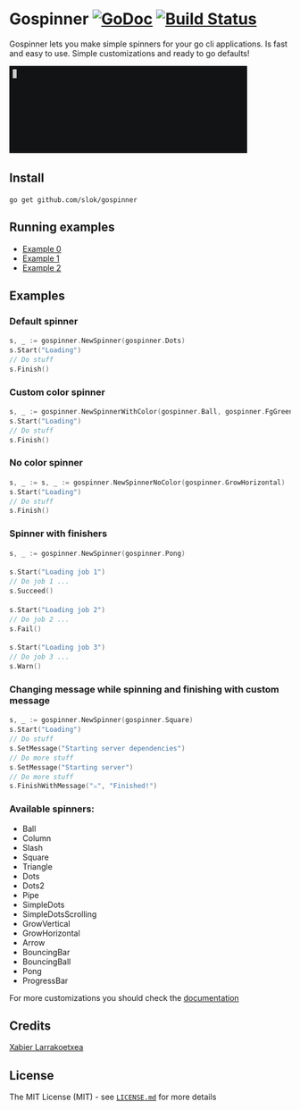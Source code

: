 
# Gospinner [![GoDoc](http://img.shields.io/badge/go-documentation-blue.svg?style=flat-square)](http://godoc.org/github.com/slok/gospinner)  [![Build Status](https://travis-ci.org/slok/gospinner.svg?branch=master)](https://travis-ci.org/slok/gospinner)


Gospinner lets you make simple spinners for your go cli applications. Is fast
and easy to use. Simple customizations and ready to go defaults!



![gospinner](gospinner.gif)


## Install

```
go get github.com/slok/gospinner
```

## Running examples

* [Example 0](https://asciinema.org/a/82944)
* [Example 1](https://asciinema.org/a/82946)
* [Example 2](https://asciinema.org/a/82963)

## Examples


### Default spinner

```go
s, _ := gospinner.NewSpinner(gospinner.Dots)
s.Start("Loading")
// Do stuff
s.Finish()
```

### Custom color spinner

```go
s, _ := gospinner.NewSpinnerWithColor(gospinner.Ball, gospinner.FgGreen)
s.Start("Loading")
// Do stuff
s.Finish()
```

### No color spinner

```go
s, _ := s, _ := gospinner.NewSpinnerNoColor(gospinner.GrowHorizontal)
s.Start("Loading")
// Do stuff
s.Finish()
```

### Spinner with finishers
```go
s, _ := gospinner.NewSpinner(gospinner.Pong)

s.Start("Loading job 1")
// Do job 1 ...
s.Succeed()

s.Start("Loading job 2")
// Do job 2 ...
s.Fail()

s.Start("Loading job 3")
// Do job 3 ...
s.Warn()
```

### Changing message while spinning and finishing with custom message
```go
s, _ := gospinner.NewSpinner(gospinner.Square)
s.Start("Loading")
// Do stuff
s.SetMessage("Starting server dependencies")
// Do more stuff
s.SetMessage("Starting server")
// Do more stuff
s.FinishWithMessage("⚔", "Finished!")
```

### Available spinners:

* Ball
* Column
* Slash
* Square
* Triangle
* Dots
* Dots2
* Pipe
* SimpleDots
* SimpleDotsScrolling
* GrowVertical
* GrowHorizontal
* Arrow
* BouncingBar
* BouncingBall
* Pong
* ProgressBar

For more customizations you should check the [documentation](https://godoc.org/github.com/slok/gospinner)

## Credits

[Xabier Larrakoetxea](http://github.com/slok)


## License

The MIT License (MIT) - see [`LICENSE.md`](LICENSE.md) for more details
